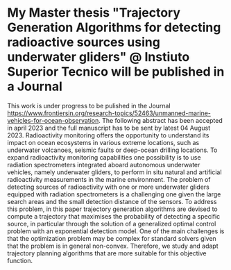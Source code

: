 # My Master thesis "Trajectory Generation Algorithms for detecting radioactive sources using underwater gliders" @ Instiuto Superior Tecnico will be published in a Journal

This work is under progress to be pulished in the Journal https://www.frontiersin.org/research-topics/52463/unmanned-marine-vehicles-for-ocean-observation. The following abstract has been accepted in april 2023 and the full manuscript has to be sent by latest 04 August 2023.
Radioactivity monitoring offers the opportunity to understand its impact on ocean ecosystems in various extreme locations, such as underwater volcanoes, seismic faults or deep-ocean drilling locations. To expand radioactivity monitoring capabilities one possibility is to use radiation spectrometers integrated aboard autonomous underwater vehicles, namely underwater gliders, to perform in situ natural and artificial radioactivity measurements in the marine environment. The problem of detecting sources of radioactivity with one or more underwater gliders equipped with radiation spectrometers is a challenging one given the large search areas and the small detection distance of the sensors. To address this problem, in this paper trajectory generation algorithms are devised to compute a trajectory that maximises the probability of detecting a specific source, in particular through the solution of a generalized optimal control problem with an exponential detection model. One of the main challenges is that the optimization problem may be complex for standard solvers given that the problem is in general non-convex. Therefore, we study and adapt trajectory planning algorithms that are more suitable for this objective function.
